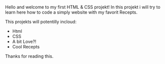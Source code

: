 Hello and welcome to my first HTML & CSS projekt!
In this projekt i will try to learn here how to code a simply website with my favorit Recepts. 

This projekts will potentilly incloud:
- Html
- CSS
- A bit Love?!
- Cool Recepts 

Thanks for reading this. 